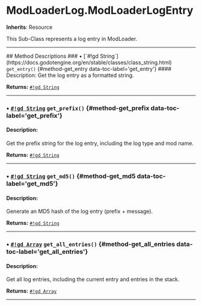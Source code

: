 # ModLoaderLog.ModLoaderLogEntry
**Inherits**: Resource


This Sub-Class represents a log entry in ModLoader.
<hr style="border-width: thick">
## Method Descriptions
### • [`#!gd String`](https://docs.godotengine.org/en/stable/classes/class_string.html) <code class="highlight">get_entry()</code> {#method-get_entry data-toc-label='get_entry'}
#### Description:
Get the log entry as a formatted string.  
  
**Returns:**
 [`#!gd String`](https://docs.godotengine.org/en/stable/classes/class_string.html)
***
### • [`#!gd String`](https://docs.godotengine.org/en/stable/classes/class_string.html) <code class="highlight">get_prefix()</code> {#method-get_prefix data-toc-label='get_prefix'}
#### Description:
Get the prefix string for the log entry, including the log type and mod name.  
  
**Returns:**
 [`#!gd String`](https://docs.godotengine.org/en/stable/classes/class_string.html)
***
### • [`#!gd String`](https://docs.godotengine.org/en/stable/classes/class_string.html) <code class="highlight">get_md5()</code> {#method-get_md5 data-toc-label='get_md5'}
#### Description:
Generate an MD5 hash of the log entry (prefix + message).  
  
**Returns:**
 [`#!gd String`](https://docs.godotengine.org/en/stable/classes/class_string.html)
***
### • [`#!gd Array`](https://docs.godotengine.org/en/stable/classes/class_array.html) <code class="highlight">get_all_entries()</code> {#method-get_all_entries data-toc-label='get_all_entries'}
#### Description:
Get all log entries, including the current entry and entries in the stack.  
  
**Returns:**
 [`#!gd Array`](https://docs.godotengine.org/en/stable/classes/class_array.html)
***
